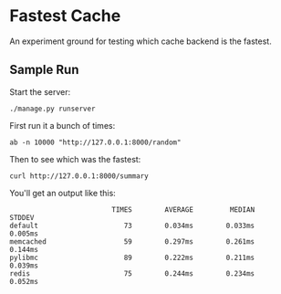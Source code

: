 Fastest Cache
=============

An experiment ground for testing which cache backend is the fastest.


Sample Run
----------

Start the server:

    ./manage.py runserver

First run it a bunch of times:

    ab -n 10000 "http://127.0.0.1:8000/random"

Then to see which was the fastest:

    curl http://127.0.0.1:8000/summary

You'll get an output like this:

                             TIMES        AVERAGE         MEDIAN         STDDEV
    default                     73        0.034ms        0.033ms        0.005ms
    memcached                   59        0.297ms        0.261ms        0.144ms
    pylibmc                     89        0.222ms        0.211ms        0.039ms
    redis                       75        0.244ms        0.234ms        0.052ms

